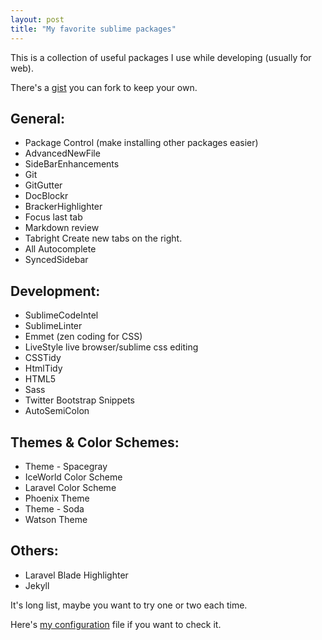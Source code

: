 ```yaml
---
layout: post
title: "My favorite sublime packages"
---
```


This is a collection of useful packages I use while developing (usually for web).

There's a [gist](https://gist.github.com/AAlakkad/5106627) you can fork to keep your own.

General:
--------

- Package Control (make installing other packages easier)
- AdvancedNewFile
- SideBarEnhancements
- Git
- GitGutter
- DocBlockr
- BrackerHighlighter
- Focus last tab
- Markdown review
- Tabright Create new tabs on the right.
- All Autocomplete
- SyncedSidebar

Development:
------------

- SublimeCodeIntel
- SublimeLinter
- Emmet (zen coding for CSS)
- LiveStyle live browser/sublime css editing
- CSSTidy
- HtmlTidy
- HTML5
- Sass
- Twitter Bootstrap Snippets
- AutoSemiColon

Themes & Color Schemes:
-----------------------

- Theme - Spacegray
- IceWorld Color Scheme
- Laravel Color Scheme
- Phoenix Theme
- Theme - Soda
- Watson Theme

Others:
-------

- Laravel Blade Highlighter
- Jekyll

It's long list, maybe you want to try one or two each time.

Here's [my configuration](https://gist.github.com/AAlakkad/6464477) file if you want to check it.